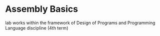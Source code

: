 # Assembly Basics
lab works within the framework of Design of Programs and Programming Language discipline (4th term)
